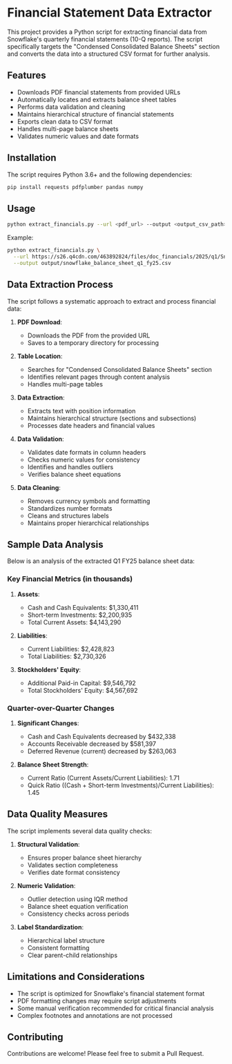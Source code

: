 # Financial Statement Data Extractor

This project provides a Python script for extracting financial data from Snowflake's quarterly financial statements (10-Q reports). The script specifically targets the "Condensed Consolidated Balance Sheets" section and converts the data into a structured CSV format for further analysis.

## Features

- Downloads PDF financial statements from provided URLs
- Automatically locates and extracts balance sheet tables
- Performs data validation and cleaning
- Maintains hierarchical structure of financial statements
- Exports clean data to CSV format
- Handles multi-page balance sheets
- Validates numeric values and date formats

## Installation

The script requires Python 3.6+ and the following dependencies:
```bash
pip install requests pdfplumber pandas numpy
```

## Usage

```bash
python extract_financials.py --url <pdf_url> --output <output_csv_path>
```

Example:
```bash
python extract_financials.py \
  --url https://s26.q4cdn.com/463892824/files/doc_financials/2025/q1/Snowflake-Q1-FY25-10Q.pdf \
  --output output/snowflake_balance_sheet_q1_fy25.csv
```

## Data Extraction Process

The script follows a systematic approach to extract and process financial data:

1. **PDF Download**: 
   - Downloads the PDF from the provided URL
   - Saves to a temporary directory for processing

2. **Table Location**:
   - Searches for "Condensed Consolidated Balance Sheets" section
   - Identifies relevant pages through content analysis
   - Handles multi-page tables

3. **Data Extraction**:
   - Extracts text with position information
   - Maintains hierarchical structure (sections and subsections)
   - Processes date headers and financial values

4. **Data Validation**:
   - Validates date formats in column headers
   - Checks numeric values for consistency
   - Identifies and handles outliers
   - Verifies balance sheet equations

5. **Data Cleaning**:
   - Removes currency symbols and formatting
   - Standardizes number formats
   - Cleans and structures labels
   - Maintains proper hierarchical relationships

## Sample Data Analysis

Below is an analysis of the extracted Q1 FY25 balance sheet data:

### Key Financial Metrics (in thousands)

1. **Assets**:
   - Cash and Cash Equivalents: $1,330,411
   - Short-term Investments: $2,200,935
   - Total Current Assets: $4,143,290

2. **Liabilities**:
   - Current Liabilities: $2,428,823
   - Total Liabilities: $2,730,326

3. **Stockholders' Equity**:
   - Additional Paid-in Capital: $9,546,792
   - Total Stockholders' Equity: $4,567,692

### Quarter-over-Quarter Changes

1. **Significant Changes**:
   - Cash and Cash Equivalents decreased by $432,338
   - Accounts Receivable decreased by $581,397
   - Deferred Revenue (current) decreased by $263,063

2. **Balance Sheet Strength**:
   - Current Ratio (Current Assets/Current Liabilities): 1.71
   - Quick Ratio ((Cash + Short-term Investments)/Current Liabilities): 1.45

## Data Quality Measures

The script implements several data quality checks:

1. **Structural Validation**:
   - Ensures proper balance sheet hierarchy
   - Validates section completeness
   - Verifies date format consistency

2. **Numeric Validation**:
   - Outlier detection using IQR method
   - Balance sheet equation verification
   - Consistency checks across periods

3. **Label Standardization**:
   - Hierarchical label structure
   - Consistent formatting
   - Clear parent-child relationships

## Limitations and Considerations

- The script is optimized for Snowflake's financial statement format
- PDF formatting changes may require script adjustments
- Some manual verification recommended for critical financial analysis
- Complex footnotes and annotations are not processed

## Contributing

Contributions are welcome! Please feel free to submit a Pull Request.